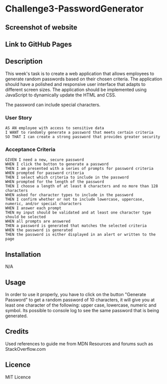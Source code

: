 # Challenge3-PasswordGenerator

## Screenshot of website 

## Link to GitHub Pages


## Description 

This week's task is to create a web application that allows employees to generate random passwords based on their chosen criteria. The application should have a polished and responsive user interface that adapts to different screen sizes. The application should be implemented using JavaScript to dynamically update the HTML and CSS.

The password can include special characters.

### User Story

```
AS AN employee with access to sensitive data
I WANT to randomly generate a password that meets certain criteria
SO THAT I can create a strong password that provides greater security
```

### Acceptance Criteria

```
GIVEN I need a new, secure password
WHEN I click the button to generate a password
THEN I am presented with a series of prompts for password criteria
WHEN prompted for password criteria
THEN I select which criteria to include in the password
WHEN prompted for the length of the password
THEN I choose a length of at least 8 characters and no more than 128 characters
WHEN asked for character types to include in the password
THEN I confirm whether or not to include lowercase, uppercase, numeric, and/or special characters
WHEN I answer each prompt
THEN my input should be validated and at least one character type should be selected
WHEN all prompts are answered
THEN a password is generated that matches the selected criteria
WHEN the password is generated
THEN the password is either displayed in an alert or written to the page
```

## Installation 
N/A

## Usage 
In order to use it properly, you have to click on the button "Generate Password" to get a random password of 10 characters, it will give you at least one character of the following: upper case, lowercase, numeric and symbol. Its possible to console log to see the same password that is being generated. 

## Credits 
Used references to guide me from MDN Resources and forums such as StackOverflow.com

## Licence 
MIT Licence 